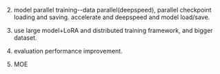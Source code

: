 2. model parallel training--data parallel(deepspeed), parallel checkpoint loading and saving. accelerate and deepspeed and model load/save. 
 
 
 
 
 
5. use large model+LoRA and distributed training framework, and bigger dataset.
6. evaluation performance improvement.
7. MOE
